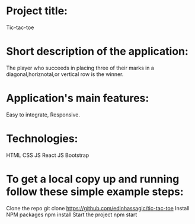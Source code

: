 # Project title:
Tic-tac-toe

# Short description of the application:
The player who succeeds in placing three of their marks in a diagonal,horiznotal,or vertical row is the winner.

# Application's main features:
Easy to integrate, Responsive.

# Technologies:
HTML CSS JS React JS Bootstrap

# To get a local copy up and running follow these simple example steps:
Clone the repo git clone https://github.com/edinhassagic/tic-tac-toe Install NPM packages npm install Start the project npm start